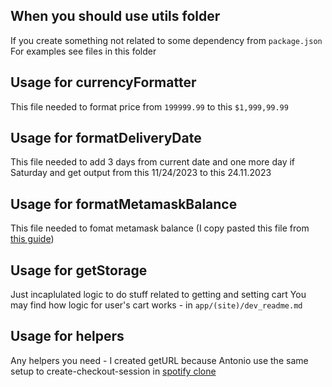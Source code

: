 ## When you should use utils folder

If you create something not related to some dependency from `package.json`
For examples see files in this folder

## Usage for currencyFormatter

This file needed to format price from `199999.99` to this `$1,999,99.99`

## Usage for formatDeliveryDate

This file needed to add 3 days from current date and one more day if Saturday
and get output from this 11/24/2023 to this 24.11.2023

## Usage for formatMetamaskBalance

This file needed to fomat metamask balance
(I copy pasted this file from [this guide](https://docs.metamask.io/wallet/tutorials/react-dapp-local-state/#5-manage-more-metamask-state))

## Usage for getStorage

Just incaplulated logic to do stuff related to getting and setting cart
You may find how logic for user's cart works - in `app/(site)/dev_readme.md`

## Usage for helpers

Any helpers you need - I created getURL because Antonio use the same setup
to create-checkout-session in [spotify clone](https://youtu.be/2aeMRB8LL4o?t=18271)
